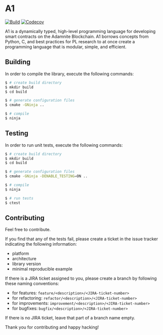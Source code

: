 # A1

[![Build](https://github.com/Adamnite/A1/actions/workflows/build.yml/badge.svg)](https://github.com/Adamnite/A1/actions/workflows/build.yml)
[![Codecov](https://codecov.io/gh/Adamnite/A1/branch/main/graph/badge.svg?token=YBUVS7JAEQ)](https://codecov.io/gh/Adamnite/A1)

A1 is a dynamically typed, high-level programming language for developing smart contracts on the Adamnite Blockchain. A1 borrows concepts from Python, C, and best practices for PL research to at once create a programming language that is modular, simple, and efficient.

## Building

In order to compile the library, execute the following commands:

```sh
$ # create build directory
$ mkdir build
$ cd build

$ # generate configuration files
$ cmake -GNinja ..

$ # compile
$ ninja
```

## Testing

In order to run unit tests, execute the following commands:

```sh
$ # create build directory
$ mkdir build
$ cd build

$ # generate configuration files
$ cmake -GNinja -DENABLE_TESTING=ON ..

$ # compile
$ ninja

$ # run tests
$ ctest
```

## Contributing

Feel free to contribute.

If you find that any of the tests fail, please create a ticket in the issue tracker indicating the following information:

- platform
- architecture
- library version
- minimal reproducible example

If there is a JIRA ticket assigned to you, please create a branch by following these naming conventions:

- for features: `feature/<description>/<JIRA-ticket-number>`
- for refactoring: `refactor/<description>/<JIRA-ticket-number>`
- for improvements: `improvement/<description>/<JIRA-ticket-number>`
- for bugfixes: `bugfix/<description>/<JIRA-ticket-number>`

If there is no JIRA ticket, leave that part of a branch name empty.

Thank you for contributing and happy hacking!
